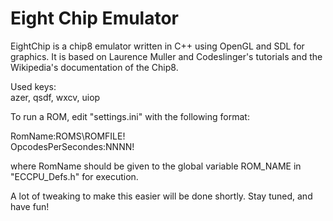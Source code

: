 Eight Chip Emulator
=========

EightChip is a chip8 emulator written in C++ using OpenGL and SDL for graphics. It is based on Laurence Muller and Codeslinger's tutorials and the Wikipedia's documentation of the Chip8.

Used keys: <br>
azer, qsdf, wxcv, uiop

To run a ROM, edit "settings.ini" with the following format:<br>

RomName:ROMS\ROMFILE!<br>
OpcodesPerSecondes:NNNN!<br>

where RomName should be given to the global variable ROM_NAME in "ECCPU_Defs.h" for execution.


A lot of tweaking to make this easier will be done shortly. 
Stay tuned, and have fun!
